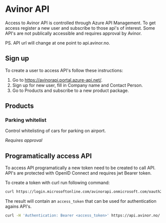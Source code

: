 # Avinor API

Access to Avinor API is controlled through Azure API Management. To get access register a new user and subscribe to those api's of interest. Some API's are not publically accessible and requires approval by Avinor.

PS. API url will change at one point to api.avinor.no.

## Sign up

To create a user to access API's follow these instructions:

1. Go to <https://avinorapi.portal.azure-api.net/>.
2. Sign up for new user, fill in Company name and Contact Person.
3. Go to Products and subscribe to a new product package.



## Products

### Parking whitelist

Control whitelisting of cars for parking on airport.

*Requires approval*

## Programatically access API

To access API programatically a new token need to be created to call API. API's are protected with OpenID Connect and requires jwt Bearer token.

To create a token with curl run following command:

```bash
curl https://login.microsoftonline.com/avinorapi.onmicrosoft.com/oauth2/v2.0/token?p=b2c_1_resource_owner_default -X POST -d 'grant_type=password&client_id=900f6802-0f1b-4e2f-9614-8ebf97e98429&username=<username>&password=******&scope=openid 900f6802-0f1b-4e2f-9614-8ebf97e98429 offline_access' -H 'Content-Type:application/x-www-form-urlencoded' -i
```

The result will contain an `access_token` that can be used for authentication agains API's.

```bash
curl -H 'Authentication: Bearer <access_token>' https://api.avinor.no/...
```
